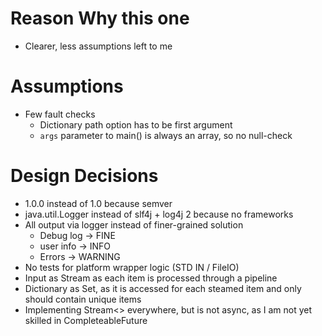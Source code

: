 # Reason Why this one

- Clearer, less assumptions left to me

# Assumptions

- Few fault checks
    - Dictionary path option has to be first argument
    - `args` parameter to main() is always an array, so no null-check

# Design Decisions

- 1.0.0 instead of 1.0 because semver
- java.util.Logger instead of slf4j + log4j 2 because no frameworks
- All output via logger instead of finer-grained solution
    - Debug log -> FINE
    - user info -> INFO
    - Errors -> WARNING
- No tests for platform wrapper logic (STD IN / FileIO)
- Input as Stream as each item is processed through a pipeline
- Dictionary as Set, as it is accessed for each steamed item and only should contain unique items
- Implementing Stream<> everywhere, but is not async, as I am not yet skilled in CompleteableFuture
